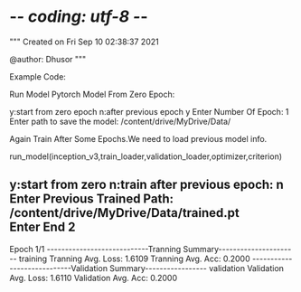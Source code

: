 # -*- coding: utf-8 -*-
"""
Created on Fri Sep 10 02:38:37 2021

@author: Dhusor
"""

Example Code: 

Run Model Pytorch Model From Zero Epoch:

y:start from zero epoch n:after previous epoch y
Enter Number Of Epoch: 1
Enter path to save the model: /content/drive/MyDrive/Data/


Again Train After Some Epochs.We need to load previous model info.

run_model(inception_v3,train_loader,validation_loader,optimizer,criterion)

y:start from zero n:train after previous epoch: n
Enter Previous Trained Path: /content/drive/MyDrive/Data/trained.pt  
Enter End 2
------------------------------------------------------------
Epoch 1/1
----------------------------Tranning Summary----------------------
training Tranning Avg. Loss: 1.6109 Tranning Avg. Acc: 0.2000
----------------------------Validation Summary-----------------
validation Validation Avg. Loss: 1.6110 Validation Avg. Acc: 0.2000